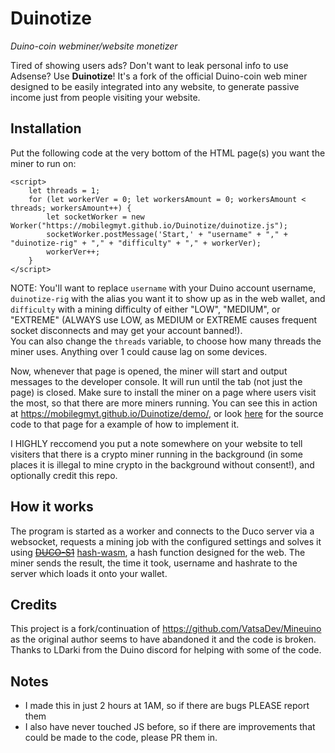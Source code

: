 # Duinotize
_Duino-coin webminer/website monetizer_

Tired of showing users ads? Don't want to leak personal info to use Adsense? Use **Duinotize**! It's a fork of the official Duino-coin web miner designed to be easily integrated into any website, to generate passive income just from people visiting your website.

## Installation
Put the following code at the very bottom of the HTML page(s) you want the miner to run on:
```
<script>
    let threads = 1; 
    for (let workerVer = 0; let workersAmount = 0; workersAmount < threads; workersAmount++) {
        let socketWorker = new Worker("https://mobilegmyt.github.io/Duinotize/duinotize.js");
        socketWorker.postMessage('Start,' + "username" + "," + "duinotize-rig" + "," + "difficulty" + "," + workerVer);
        workerVer++;
    }
</script>
```
NOTE: You'll want to replace `username` with your Duino account username, `duinotize-rig` with the alias you want it to show up as in the web wallet, and `difficulty` with a mining difficulty of either "LOW", "MEDIUM", or "EXTREME" (ALWAYS use LOW, as MEDIUM or EXTREME causes frequent socket disconnects and may get your account banned!).  
You can also change the `threads` variable, to choose how many threads the miner uses. Anything over 1 could cause lag on some devices.

Now, whenever that page is opened, the miner will start and output messages to the developer console. It will run until the tab (not just the page) is closed. Make sure to install the miner on a page where users visit the most, so that there are more miners running. You can see this in action at https://mobilegmyt.github.io/Duinotize/demo/, or look [here](https://github.com/mobilegmYT/Duinotize/blob/main/demo/index.html) for the source code to that page for a example of how to implement it.

I HIGHLY reccomend you put a note somewhere on your website to tell visiters that there is a crypto miner running in the background (in some places it is illegal to mine crypto in the background without consent!), and optionally credit this repo.

## How it works
The program is started as a worker and connects to the Duco server via a websocket, requests a mining job with the configured settings and solves it using ~~[DUCO-S1](https://github.com/mobilegmYT/Duinotize/blob/main/hashes.js)~~ [hash-wasm](https://github.com/Daninet/hash-wasm), a hash function designed for the web. The miner sends the result, the time it took, username and hashrate to the server which loads it onto your wallet.

## Credits
This project is a fork/continuation of https://github.com/VatsaDev/Mineuino as the original author seems to have abandoned it and the code is broken.
Thanks to LDarki from the Duino discord for helping with some of the code.

## Notes
- I made this in just 2 hours at 1AM, so if there are bugs PLEASE report them
- I also have never touched JS before, so if there are improvements that could be made to the code, please PR them in.
